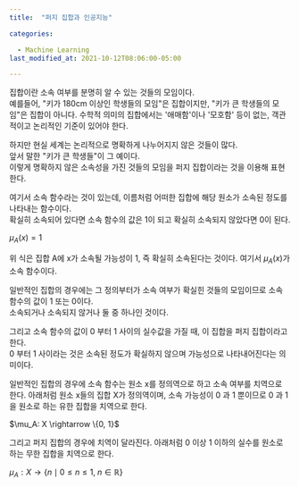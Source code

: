 ```yaml
---
title:  "퍼지 집합과 인공지능"

categories:

  - Machine Learning
last_modified_at: 2021-10-12T08:06:00-05:00

---
```



집합이란 소속 여부를 분명히 알 수 있는 것들의 모임이다.  
예를들어, "키가 180cm 이상인 학생들의 모임"은 집합이지만, "키가 큰 학생들의 모임"은 집합이 아니다. 
수학적 의미의 집합에서는 '애매함'이나 '모호함' 등이 없는, 객관적이고 논리적인 기준이 있어야 한다.

하지만 현실 세계는 논리적으로 명확하게 나누어지지 않은 것들이 많다.  
앞서 말한 "키가 큰 학생들"이 그 예이다.  
이렇게 명확하지 않은 소속성을 가진 것들의 모임을 퍼지 집합이라는 것을 이용해 표현한다.

여기서 소속 함수라는 것이 있는데, 이름처럼 어떠한 집합에 해당 원소가 소속된 정도를 나타내는 함수이다.  
확실히 소속되어 있다면 소속 함수의 값은 1이 되고 확실히 소속되지 않았다면 0이 된다.

$\mu_A(x) = 1$

위 식은 집합 A에 x가 소속될 가능성이 1, 즉 확실히 소속된다는 것이다. 
여기서 $\mu_A(x)$가 소속 함수이다. 

일반적인 집합의 경우에는 그 정의부터가 소속 여부가 확실힌 것들의 모임이므로 소속 함수의 값이 1 또는 0이다.  
소속되거나 소속되지 않거나 둘 중 하나인 것이다.

그리고 소속 함수의 값이 0 부터 1 사이의 실수값을 가질 때, 이 집합을 퍼지 집합이라고 한다.  
0 부터 1 사이라는 것은 소속된 정도가 확실하지 않으며 가능성으로 나타내어진다는 의미이다.

일반적인 집합의 경우에 소속 함수는 원소 x를 정의역으로 하고 소속 여부를 치역으로 한다. 
아래처럼 원소 x들의 집합 X가 정의역이며, 소속 가능성이 0 과 1 뿐이므로 0 과 1을 원소로 하는 유한 집합을 치역으로 한다.

$\mu_A: X \rightarrow \\{0, 1\}$

그리고 퍼지 집합의 경우에 치역이 달라진다. 
아래처럼 0 이상 1 이하의 실수를 원소로 하는 무한 집합을 치역으로 한다.

$\mu_A: X \rightarrow \{n \; \mid \;  0 \leq n \leq 1, \; n \in \mathbb{R} \}$



 













